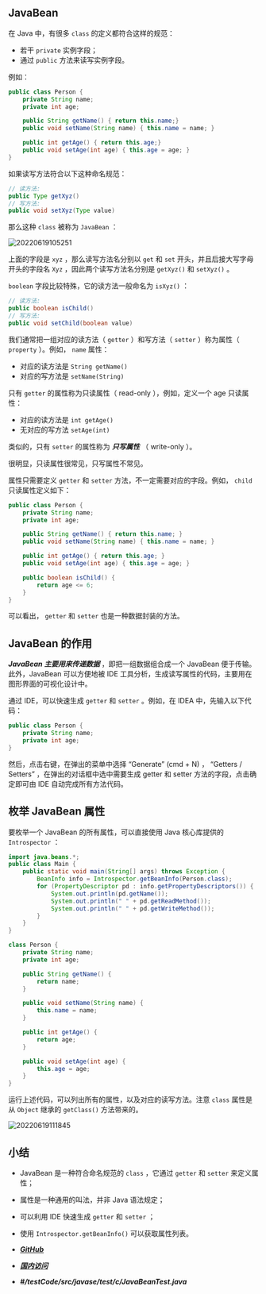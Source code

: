 ## JavaBean

在 Java 中，有很多 `class` 的定义都符合这样的规范：

- 若干 `private` 实例字段；
- 通过 `public` 方法来读写实例字段。

例如：

```java
public class Person {
    private String name;
    private int age;

    public String getName() { return this.name;}
    public void setName(String name) { this.name = name; }

    public int getAge() { return this.age;}
    public void setAge(int age) { this.age = age; }
}
```

如果读写方法符合以下这种命名规范：


```java
// 读方法:
public Type getXyz()
// 写方法:
public void setXyz(Type value)
```

那么这种 `class` 被称为 `JavaBean` ：

![20220619105251](https://cdn.gxmnzl.xyz//img/20220619105251.png)

上面的字段是 `xyz` ，那么读写方法名分别以 `get` 和 `set` 开头，并且后接大写字母开头的字段名 `Xyz` ，因此两个读写方法名分别是 `getXyz()` 和 `setXyz()` 。

`boolean` 字段比较特殊，它的读方法一般命名为 `isXyz()` ：

```java
// 读方法:
public boolean isChild()
// 写方法:
public void setChild(boolean value)
```

我们通常把一组对应的读方法（ `getter` ）和写方法（ `setter` ）称为属性（ `property` ）。例如， `name` 属性：

- 对应的读方法是 `String getName()`
- 对应的写方法是 `setName(String)`

只有 `getter` 的属性称为只读属性（ read-only ），例如，定义一个 age 只读属性：

- 对应的读方法是 `int getAge()`
- 无对应的写方法 `setAge(int)`

类似的，只有 `setter` 的属性称为 ***只写属性*** （ write-only ）。

很明显，只读属性很常见，只写属性不常见。

属性只需要定义 `getter` 和 `setter` 方法，不一定需要对应的字段。例如， `child` 只读属性定义如下：


```java
public class Person {
    private String name;
    private int age;

    public String getName() { return this.name; }
    public void setName(String name) { this.name = name; }

    public int getAge() { return this.age; }
    public void setAge(int age) { this.age = age; }

    public boolean isChild() {
        return age <= 6;
    }
}
```


可以看出， `getter` 和 `setter` 也是一种数据封装的方法。


## JavaBean 的作用

***JavaBean 主要用来传递数据*** ，即把一组数据组合成一个 JavaBean 便于传输。此外，JavaBean 可以方便地被 IDE 工具分析，生成读写属性的代码，主要用在图形界面的可视化设计中。

通过 IDE，可以快速生成 `getter` 和 `setter` 。例如，在 IDEA 中，先输入以下代码：

```java
public class Person {
    private String name;
    private int age;
}
```
然后，点击右键，在弹出的菜单中选择 “Generate” (cmd + N) ， “Getters / Setters” ，在弹出的对话框中选中需要生成 getter 和 setter 方法的字段，点击确定即可由 IDE 自动完成所有方法代码。


## 枚举 JavaBean 属性

要枚举一个 JavaBean 的所有属性，可以直接使用 Java 核心库提供的 `Introspector` ：

```java
import java.beans.*;
public class Main {
    public static void main(String[] args) throws Exception {
        BeanInfo info = Introspector.getBeanInfo(Person.class);
        for (PropertyDescriptor pd : info.getPropertyDescriptors()) {
            System.out.println(pd.getName());
            System.out.println(" " + pd.getReadMethod());
            System.out.println(" " + pd.getWriteMethod());
        }
    }
}

class Person {
    private String name;
    private int age;

    public String getName() {
        return name;
    }

    public void setName(String name) {
        this.name = name;
    }

    public int getAge() {
        return age;
    }

    public void setAge(int age) {
        this.age = age;
    }
}
```


运行上述代码，可以列出所有的属性，以及对应的读写方法。注意 `class` 属性是从 `Object` 继承的 `getClass()` 方法带来的。


![20220619111845](https://cdn.gxmnzl.xyz//img/20220619111845.png)


## 小结

- JavaBean 是一种符合命名规范的 `class` ，它通过 `getter` 和 `setter` 来定义属性；
- 属性是一种通用的叫法，并非 Java 语法规定；
- 可以利用 IDE 快速生成 `getter` 和 `setter` ；
- 使用 `Introspector.getBeanInfo()` 可以获取属性列表。




- [***GitHub***](https://github.com/Lxzz24/Repo/tree/main/testCode/src/javase/test/c/JavaBeanTest.java)
- [***国内访问***](https://gitee.com/lxzz24/Repo/tree/main/testCode/src/javase/test/c/JavaBeanTest.java)
- ***#/testCode/src/javase/test/c/JavaBeanTest.java***


